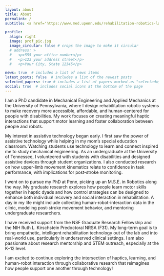 ```yaml
---
layout: about
title: About
permalink: /
subtitle: <a href='https://www.med.upenn.edu/rehabilitation-robotics-lab/'>Rehabilitation Robotics Lab</a> | GRASP Lab | University of Pennsylvania

profile:
  align: right
  image: prof_pic.jpg
  image_circular: false # crops the image to make it circular
  # address: >
  #   <p>555 your office number</p>
  #   <p>123 your address street</p>
  #   <p>Your City, State 12345</p>

news: true  # includes a list of news items
latest_posts: false  # includes a list of the newest posts
selected_papers: true # includes a list of papers marked as "selected={true}"
social: true  # includes social icons at the bottom of the page
---
```


<!-- I am a PhD candidate in mechanical engineering and applied mechanics at the University of Pennsylvania. I received my B.S. degree in mechanical engineering from the University of Tennessee and my M.S.E in robotics from the University of Pennsylvania. I have been awarded a NSF Graduate Research Fellowship and the NIH Ruth L. Kirschstein Predoctoral Individual National Research Service Award. I am passionate about developing affordable rehabilitation robotic systems that improve quality of life for individuals with disabilities. My undergraduate research focused on relating kinematic data of upper-extremity reaching to task-specific confidence with implications on post-stroke patient monitoring through wearable sensors. My PhD work is focused on creating meaningful haptic interactions for post-stroke individuals using rehabilitation robots. To achieve this goal, I am studying how humans in a robot-based haptic dyad jointly learn motor tasks and leveraging novel control techniques to improve human-robot-human and human-robot interaction in the rehabilitation setting. My research interests include haptics, controls, human-robot interaction, and rehabilitation robotics. -->

I am a PhD candidate in Mechanical Engineering and Applied Mechanics at the University of Pennsylvania, where I design rehabilitation robotic systems to make recovery more accessible, affordable, and human-centered for people with disabilities. My work focuses on creating meaningful haptic interactions that support motor learning and foster collaboration between people and robots.

My interest in assistive technology began early. I first saw the power of assistive technology while helping in my mom’s special education classroom. Watching students use technology to learn and connect inspired me to study mechanical engineering. As an undergraduate at the University of Tennessee, I volunteered with students with disabilities and designed assistive devices through student organizations. I also conducted research on how upper-limb movement kinematics relate to confidence in task performance, with implications for post-stroke monitoring.

I went on to pursue my PhD at Penn, picking up an M.S.E. in Robotics along the way. My graduate research explores how people learn motor skills together in haptic dyads and how control strategies can be designed to enhance both individual recovery and social interaction in rehabilitation. A day in my life might include collecting human-robot-interaction data in the clinic, modeling post-stroke movement behavior, and mentoring undergraduate researchers.

I have received support from the NSF Graduate Research Fellowship and the NIH Ruth L. Kirschstein Predoctoral NRSA (F31). My long-term goal is to bring empathetic, intelligent rehabilitation technology out of the lab and into real-world use, particularly in underserved clinical settings. I am also passionate about research mentorship and STEM outreach, especially at the K–12 level.

I am excited to continue exploring the intersection of haptics, learning, and human-robot interaction through collaborative research that reimagines how people support one another through technology!

<!-- Write your biography here. Tell the world about yourself. Link to your favorite [subreddit](http://reddit.com). You can put a picture in, too. The code is already in, just name your picture `prof_pic.jpg` and put it in the `img/` folder. -->

<!-- Put your address / P.O. box / other info right below your picture. You can also disable any of these elements by editing `profile` property of the YAML header of your `_pages/about.md`. Edit `_bibliography/papers.bib` and Jekyll will render your [publications page](/al-folio/publications/) automatically. -->

<!-- Link to your social media connections, too. This theme is set up to use [Font Awesome icons](http://fortawesome.github.io/Font-Awesome/) and [Academicons](https://jpswalsh.github.io/academicons/), like the ones below. Add your Facebook, Twitter, LinkedIn, Google Scholar, or just disable all of them. -->
